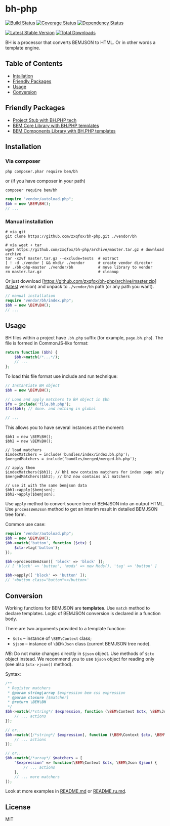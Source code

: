 # bh-php

[![Build Status](https://travis-ci.org/zxqfox/bh-php.svg?branch=master)](https://travis-ci.org/zxqfox/bh-php)
 [![Coverage Status](https://img.shields.io/coveralls/zxqfox/bh-php.svg)](https://coveralls.io/r/zxqfox/bh-php)
 [![Dependency Status](https://www.versioneye.com/user/projects/547248e89dcf6da712000ff5/badge.svg)](https://www.versioneye.com/user/projects/547248e89dcf6da712000ff5)

[![Latest Stable Version](https://poser.pugx.org/bem/bh/v/stable.svg)](https://packagist.org/packages/bem/bh)
 [![Total Downloads](https://poser.pugx.org/bem/bh/downloads.svg)](https://packagist.org/packages/bem/bh)

BH is a processor that converts BEMJSON to HTML. Or in other words a template engine.

## Table of Contents

- [Intallation](#installation)
- [Friendly Packages](#friendly-packages)
- [Usage](#usage)
- [Conversion](#conversion)

## Friendly Packages

- [Project Stub with BH.PHP tech](https://github.com/bem/project-stub/tree/php-bem-bh)
- [BEM Core Library with BH.PHP templates](https://github.com/zxqfox/bem-core/tree/feature/php-bh-templates%40v2)
- [BEM Components Library with BH.PHP templates](https://github.com/zxqfox/bem-components/tree/feature/php-bh-templates%40v2)

## Installation

### Via composer

```
php composer.phar require bem/bh
```
or (if you have composer in your path)
```
composer require bem/bh
```

```php
require "vendor/autoload.php";
$bh = new \BEM\BH();
// ...
```

### Manual installation

```
# via git
git clone https://github.com/zxqfox/bh-php.git ./vendor/bh
```

```
# via wget + tar
wget https://github.com/zxqfox/bh-php/archive/master.tar.gz # download archive
tar -xzvf master.tar.gz --exclude=tests  # extract
[ ! -d ./vendor ] && mkdir ./vendor      # create vendor director
mv ./bh-php-master ./vendor/bh           # move library to vendor
rm master.tar.gz                         # cleanup
```

Or just download [https://github.com/zxqfox/bh-php/archive/master.zip](latest version) and unpack to `./vendor/bh` path (or any path you want).

```php
// manual installation
require "vendor/bh/index.php";
$bh = new \BEM\BH();
// ...
```

## Usage

BH files within a project have `.bh.php` suffix (for example, `page.bh.php`). The file is formed in CommonJS-like format:

```php
return function ($bh) {
    $bh->match(/*...*/);
    // ...
};
```

To load this file format use include and run technique:
```php
// Instantiate BH object
$bh = new \BEM\BH();

// Load and apply matchers to BH object in $bh
$fn = include('file.bh.php');
$fn($bh); // done. and nothing in global

// ...
```

This allows you to have several instances at the moment:
```
$bh1 = new \BEM\BH();
$bh2 = new \BEM\BH();

// load matchers
$indexMatchers = include('bundles/index/index.bh.php');
$mergedMatchers = include('bundles/merged/merged.bh.php');

// apply them
$indexMatchers($bh1); // bh1 now contains matchers for index page only
$mergedMatchers($bh2); // bh2 now contains all matchers

// use it with the same bemjson data
$bh1->apply($bemjson);
$bh2->apply($bemjson);
```

Use `apply` method to convert source tree of BEMJSON into an output HTML. Use `processBemJson` method to get an interim result in detailed BEMJSON tree form.

Common use case:

```php
require "vendor/autoload.php";
$bh = new \BEM\BH();
$bh->match('button', function ($ctx) {
    $ctx->tag('button');
});

$bh->processBemJson([ 'block' => 'block' ]);
// [ 'block' => 'button', 'mods' => new Mods(), 'tag' => 'button' ]

$bh->apply([ 'block' => 'button' ]);
// '<button class="button"></button>'
```

## Conversion

Working functions for BEMJSON are **templates**. Use `match` method to declare templates. Logic of BEMJSON conversion is declared in a function body.

There are two arguments provided to a template function:
* `$ctx` – instance of `\BEM\Context` class;
* `$json` – instance of `\BEM\Json` class (current BEMJSON tree node).

*NB*: Do not make changes directly in `$json` object. Use methods of `$ctx` object instead. We recommend you to use `$json` object for reading only (see also `$ctx->json()` method).

Syntax:

```php
/**
 * Register matchers
 * @param string|array $expression bem css expression
 * @param closure [$matcher]
 * @return \BEM\BH
 */
$bh->match(/*string*/ $expression, function (\BEM\Context $ctx, \BEM\Json $json) {
    // ... actions
});

// or...
$bh->match([/*string*/ $expression], function (\BEM\Context $ctx, \BEM\Json $json) {
    // ... actions
});

// or...
$bh->match(/*array*/ $matchers = [
    "$expression" => function(\BEM\Context $ctx, \BEM\Json $json) {
        // ... actions
    },
    // ... more matchers
]);
```

Look at more examples in [README.md](https://github.com/bem/bh/blob/master/README.md) or [README.ru.md](https://github.com/bem/bh/blob/master/README.ru.md).

## License

MIT
